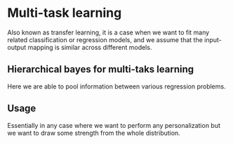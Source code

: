 # Multi-task learning

Also known as transfer learning, it is a case when we want to fit many related classification or regression models, and we assume that the input-output mapping is similar across different models.


## Hierarchical bayes for multi-taks learning
Here we are able to pool information between various regression problems.

## Usage
Essentially in any case where we want to perform any personalization but we want to draw some strength from the whole distribution.

